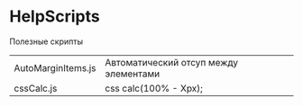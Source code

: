 # HelpScripts
Полезные скрипты
<table>
<tr>
  <td>
    AutoMarginItems.js
  </td>
  <td>
    Автоматический отсуп между элементами
  </td>
<tr>
<tr>
  <td>
    cssCalc.js
  </td>
  <td>
    css calc(100% - Xpx);
  </td>
<tr>
</table>
